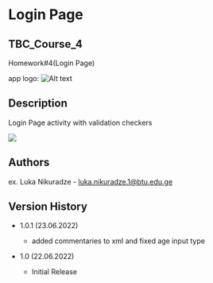 
# Login Page
## TBC_Course_4
Homework#4(Login Page)

app logo:
![Alt text](https://firebasestorage.googleapis.com/v0/b/metaplayer-6d01c.appspot.com/o/LoginPage%2Fic_loginApp.png?alt=media&token=03c7dfab-038c-4e3c-ae06-9978f8c36488)

## Description
Login Page activity with validation checkers


<img src="https://firebasestorage.googleapis.com/v0/b/metaplayer-6d01c.appspot.com/o/LoginPage%2FLoginPage.jpg?alt=media&token=43906cda-179b-4766-b4aa-7f3a6ec5abc4"/>


## Authors

ex. Luka Nikuradze - luka.nikuradze.1@btu.edu.ge


## Version History

* 1.0.1 (23.06.2022)
    * added commentaries to xml and fixed age input type

* 1.0 (22.06.2022)
    * Initial Release


